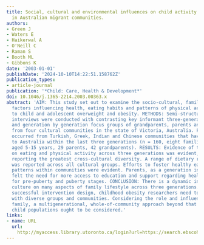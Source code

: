 ```yaml
---
title: Social, cultural and environmental influences on child activity and eating
  in Australian migrant communities.
authors:
- Green J
- Waters E
- Haikerwal A
- O'Neill C
- Raman S
- Booth ML
- Gibbons K
date: '2003-01-01'
publishDate: '2024-10-10T14:22:51.158762Z'
publication_types:
- article-journal
publication: '*Child: Care, Health & Development*'
doi: 10.1046/j.1365-2214.2003.00363.x
abstract: 'AIM: This study set out to examine the socio-cultural, familial and environmental
  factors influencing health, eating habits and patterns of physical activity contributing
  to child and adolescent overweight and obesity. METHODS: Semi-structured, community-based
  interviews were conducted with contrasting key informant three-generation families;
  and generation by generation focus groups of grandparents, parents and children
  from four cultural communities in the state of Victoria, Australia. Purposive sampling
  occurred from Turkish, Greek, Indian and Chinese communities that have migrated
  to Australia within the last three generations (n = 160, eight families, 47 children
  aged 5-15 years, 29 parents, 42 grandparents). RESULTS: Evidence of two-way influences
  on eating and physical activity across three generations was evident, with children
  reporting the greatest cross-cultural diversity. A range of dietary restrictions
  was reported across all cultural groups. Efforts to foster healthy eating and lifestyle
  patterns within communities were evident. Parents, as a generation in particular,
  felt the need for more access to education and support regarding healthy limits
  for pre-puberty and puberty stages. CONCLUSION: There is a dynamic influence of
  culture on many aspects of family lifestyle across three generations. To achieve
  successful intervention design, childhood obesity researchers need to collaborate
  with diverse groups and communities. Considering the role and influence of extended
  family, a multigenerational, whole-of-community approach beyond that of parent and
  child populations ought to be considered.'
links:
- name: URL
  url: 
    http://myaccess.library.utoronto.ca/login?url=https://search.ebscohost.com/login.aspx?direct=true&db=cin20&AN=106765644&site=ehost-live
---
```

